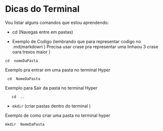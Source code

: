 # Dicas do Terminal 
Vou listar alguns comandos que estou aprendendo:

- cd (Navegas entre em pastas)

- Exemplo de Codigo (lembrando que para representar codigo no .md(markdown ) Precisa usar crase  pra representar uma linhaou 3 crase oara trexos maior )

` cd  nomeDaPasta `

Exemplo pra entrar em uma pasta no terminal Hyper
```
 cd  NomeDaPasta 
 ```

Exemplo para Sair da pasta no terminal  Hyper
```
   cd  ..
```
- `mkdir` (criar pastas dentro do terminal )

Exemplo de como criar uma pasta no terminal hyper 
```
mkdir  NomeDaPasta
```
 